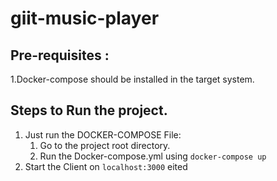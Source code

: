 # giit-music-player

## Pre-requisites :
1.Docker-compose should be installed in the target system.

## Steps to Run the project.

1. Just run the DOCKER-COMPOSE File:
    1. Go to the project root directory.
    2. Run the Docker-compose.yml using `docker-compose up`
2. Start the Client on `localhost:3000`
eited
